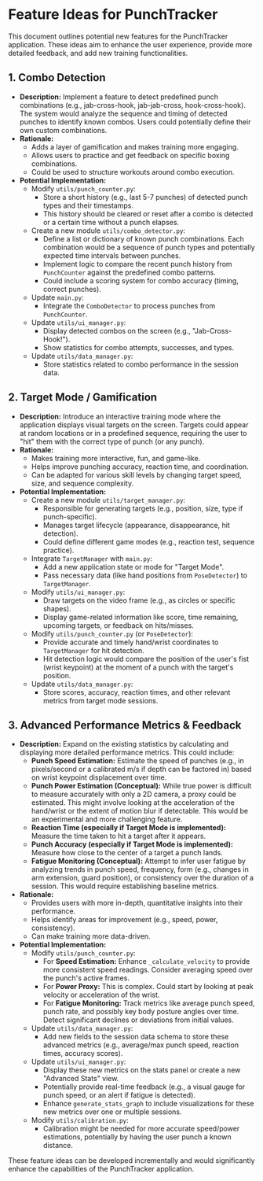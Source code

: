 # Feature Ideas for PunchTracker

This document outlines potential new features for the PunchTracker application. These ideas aim to enhance the user experience, provide more detailed feedback, and add new training functionalities.

## 1. Combo Detection

*   **Description:** Implement a feature to detect predefined punch combinations (e.g., jab-cross-hook, jab-jab-cross, hook-cross-hook). The system would analyze the sequence and timing of detected punches to identify known combos. Users could potentially define their own custom combinations.
*   **Rationale:**
    *   Adds a layer of gamification and makes training more engaging.
    *   Allows users to practice and get feedback on specific boxing combinations.
    *   Could be used to structure workouts around combo execution.
*   **Potential Implementation:**
    *   Modify `utils/punch_counter.py`:
        *   Store a short history (e.g., last 5-7 punches) of detected punch types and their timestamps.
        *   This history should be cleared or reset after a combo is detected or a certain time without a punch elapses.
    *   Create a new module `utils/combo_detector.py`:
        *   Define a list or dictionary of known punch combinations. Each combination would be a sequence of punch types and potentially expected time intervals between punches.
        *   Implement logic to compare the recent punch history from `PunchCounter` against the predefined combo patterns.
        *   Could include a scoring system for combo accuracy (timing, correct punches).
    *   Update `main.py`:
        *   Integrate the `ComboDetector` to process punches from `PunchCounter`.
    *   Update `utils/ui_manager.py`:
        *   Display detected combos on the screen (e.g., "Jab-Cross-Hook!").
        *   Show statistics for combo attempts, successes, and types.
    *   Update `utils/data_manager.py`:
        *   Store statistics related to combo performance in the session data.

## 2. Target Mode / Gamification

*   **Description:** Introduce an interactive training mode where the application displays visual targets on the screen. Targets could appear at random locations or in a predefined sequence, requiring the user to "hit" them with the correct type of punch (or any punch).
*   **Rationale:**
    *   Makes training more interactive, fun, and game-like.
    *   Helps improve punching accuracy, reaction time, and coordination.
    *   Can be adapted for various skill levels by changing target speed, size, and sequence complexity.
*   **Potential Implementation:**
    *   Create a new module `utils/target_manager.py`:
        *   Responsible for generating targets (e.g., position, size, type if punch-specific).
        *   Manages target lifecycle (appearance, disappearance, hit detection).
        *   Could define different game modes (e.g., reaction test, sequence practice).
    *   Integrate `TargetManager` with `main.py`:
        *   Add a new application state or mode for "Target Mode".
        *   Pass necessary data (like hand positions from `PoseDetector`) to `TargetManager`.
    *   Modify `utils/ui_manager.py`:
        *   Draw targets on the video frame (e.g., as circles or specific shapes).
        *   Display game-related information like score, time remaining, upcoming targets, or feedback on hits/misses.
    *   Modify `utils/punch_counter.py` (or `PoseDetector`):
        *   Provide accurate and timely hand/wrist coordinates to `TargetManager` for hit detection.
        *   Hit detection logic would compare the position of the user's fist (wrist keypoint) at the moment of a punch with the target's position.
    *   Update `utils/data_manager.py`:
        *   Store scores, accuracy, reaction times, and other relevant metrics from target mode sessions.

## 3. Advanced Performance Metrics & Feedback

*   **Description:** Expand on the existing statistics by calculating and displaying more detailed performance metrics. This could include:
    *   **Punch Speed Estimation:** Estimate the speed of punches (e.g., in pixels/second or a calibrated m/s if depth can be factored in) based on wrist keypoint displacement over time.
    *   **Punch Power Estimation (Conceptual):** While true power is difficult to measure accurately with only a 2D camera, a proxy could be estimated. This might involve looking at the acceleration of the hand/wrist or the extent of motion blur if detectable. This would be an experimental and more challenging feature.
    *   **Reaction Time (especially if Target Mode is implemented):** Measure the time taken to hit a target after it appears.
    *   **Punch Accuracy (especially if Target Mode is implemented):** Measure how close to the center of a target a punch lands.
    *   **Fatigue Monitoring (Conceptual):** Attempt to infer user fatigue by analyzing trends in punch speed, frequency, form (e.g., changes in arm extension, guard position), or consistency over the duration of a session. This would require establishing baseline metrics.
*   **Rationale:**
    *   Provides users with more in-depth, quantitative insights into their performance.
    *   Helps identify areas for improvement (e.g., speed, power, consistency).
    *   Can make training more data-driven.
*   **Potential Implementation:**
    *   Modify `utils/punch_counter.py`:
        *   For **Speed Estimation:** Enhance `_calculate_velocity` to provide more consistent speed readings. Consider averaging speed over the punch's active frames.
        *   For **Power Proxy:** This is complex. Could start by looking at peak velocity or acceleration of the wrist.
        *   For **Fatigue Monitoring:** Track metrics like average punch speed, punch rate, and possibly key body posture angles over time. Detect significant declines or deviations from initial values.
    *   Update `utils/data_manager.py`:
        *   Add new fields to the session data schema to store these advanced metrics (e.g., average/max punch speed, reaction times, accuracy scores).
    *   Update `utils/ui_manager.py`:
        *   Display these new metrics on the stats panel or create a new "Advanced Stats" view.
        *   Potentially provide real-time feedback (e.g., a visual gauge for punch speed, or an alert if fatigue is detected).
        *   Enhance `generate_stats_graph` to include visualizations for these new metrics over one or multiple sessions.
    *   Modify `utils/calibration.py`:
        *   Calibration might be needed for more accurate speed/power estimations, potentially by having the user punch a known distance.

These feature ideas can be developed incrementally and would significantly enhance the capabilities of the PunchTracker application.
